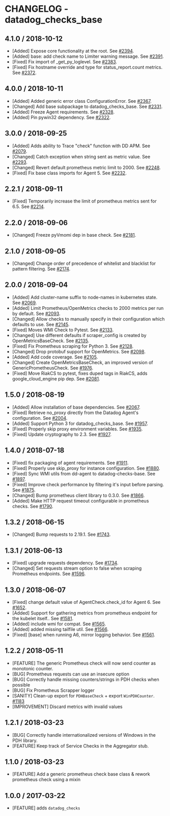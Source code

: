 # CHANGELOG - datadog_checks_base

## 4.1.0 / 2018-10-12

* [Added] Expose core functionality at the root. See [#2394](https://github.com/DataDog/integrations-core/pull/2394).
* [Added] base: add check name to Limiter warning message. See [#2391](https://github.com/DataDog/integrations-core/pull/2391).
* [Fixed] Fix import of _get_py_loglevel. See [#2383](https://github.com/DataDog/integrations-core/pull/2383).
* [Fixed] Fix hostname override and type for status_report.count metrics. See [#2372](https://github.com/DataDog/integrations-core/pull/2372).

## 4.0.0 / 2018-10-11

* [Added] Added generic error class ConfigurationError. See [#2367](https://github.com/DataDog/integrations-core/pull/2367).
* [Changed] Add base subpackage to datadog_checks_base. See [#2331](https://github.com/DataDog/integrations-core/pull/2331).
* [Added] Freeze Agent requirements. See [#2328](https://github.com/DataDog/integrations-core/pull/2328).
* [Added] Pin pywin32 dependency. See [#2322](https://github.com/DataDog/integrations-core/pull/2322).

## 3.0.0 / 2018-09-25

* [Added] Adds ability to Trace "check" function with DD APM. See [#2079](https://github.com/DataDog/integrations-core/pull/2079).
* [Changed] Catch exception when string sent as metric value. See [#2293](https://github.com/DataDog/integrations-core/pull/2293).
* [Changed] Revert default prometheus metric limit to 2000. See [#2248](https://github.com/DataDog/integrations-core/pull/2248).
* [Fixed] Fix base class imports for Agent 5. See [#2232](https://github.com/DataDog/integrations-core/pull/2232).

## 2.2.1 / 2018-09-11

* [Fixed] Temporarily increase the limit of prometheus metrics sent for 6.5. See [#2214](https://github.com/DataDog/integrations-core/pull/2214).

## 2.2.0 / 2018-09-06

* [Changed] Freeze pyVmomi dep in base check. See [#2181](https://github.com/DataDog/integrations-core/pull/2181).

## 2.1.0 / 2018-09-05

* [Changed] Change order of precedence of whitelist and blacklist for pattern filtering. See [#2174](https://github.com/DataDog/integrations-core/pull/2174).

## 2.0.0 / 2018-09-04

* [Added] Add cluster-name suffix to node-names in kubernetes state. See [#2069](https://github.com/DataDog/integrations-core/pull/2069).
* [Added] Limit Prometheus/OpenMetrics checks to 2000 metrics per run by default. See [#2093](https://github.com/DataDog/integrations-core/pull/2093).
* [Changed] Allow checks to manually specify in their configuration which defaults to use. See [#2145](https://github.com/DataDog/integrations-core/pull/2145).
* [Fixed] Moves WMI Check to Pytest. See [#2133](https://github.com/DataDog/integrations-core/pull/2133).
* [Changed] Use different defaults if scraper_config is created by OpenMetricsBaseCheck. See [#2135](https://github.com/DataDog/integrations-core/pull/2135).
* [Fixed] Fix Prometheus scraping for Python 3. See [#2128](https://github.com/DataDog/integrations-core/pull/2128).
* [Changed] Drop protobuf support for OpenMetrics. See [#2098](https://github.com/DataDog/integrations-core/pull/2098).
* [Added] Add code coverage. See [#2105](https://github.com/DataDog/integrations-core/pull/2105).
* [Changed] Create OpenMetricsBaseCheck, an improved version of GenericPrometheusCheck. See [#1976](https://github.com/DataDog/integrations-core/pull/1976).
* [Fixed] Move RiakCS to pytest, fixes duped tags in RiakCS, adds google_cloud_engine pip dep. See [#2081](https://github.com/DataDog/integrations-core/pull/2081).

## 1.5.0 / 2018-08-19

* [Added] Allow installation of base dependencies. See [#2067](https://github.com/DataDog/integrations-core/pull/2067).
* [Fixed] Retrieve no_proxy directly from the Datadog Agent's configuration. See [#2004](https://github.com/DataDog/integrations-core/pull/2004).
* [Added] Support Python 3 for datadog_checks_base. See [#1957](https://github.com/DataDog/integrations-core/pull/1957).
* [Fixed] Properly skip proxy environment variables. See [#1935](https://github.com/DataDog/integrations-core/pull/1935).
* [Fixed] Update cryptography to 2.3. See [#1927](https://github.com/DataDog/integrations-core/pull/1927).

## 1.4.0 / 2018-07-18

* [Fixed] fix packaging of agent requirements. See [#1911](https://github.com/DataDog/integrations-core/pull/1911).
* [Fixed] Properly use skip_proxy for instance configuration. See [#1880](https://github.com/DataDog/integrations-core/pull/1880).
* [Fixed] Sync WMI utils from dd-agent to datadog-checks-base. See [#1897](https://github.com/DataDog/integrations-core/pull/1897).
* [Fixed] Improve check performance by filtering it's input before parsing. See [#1875](https://github.com/DataDog/integrations-core/pull/1875).
* [Changed] Bump prometheus client library to 0.3.0. See [#1866](https://github.com/DataDog/integrations-core/pull/1866).
* [Added] Make HTTP request timeout configurable in prometheus checks. See [#1790](https://github.com/DataDog/integrations-core/pull/1790).

## 1.3.2 / 2018-06-15

* [Changed] Bump requests to 2.19.1. See [#1743](https://github.com/DataDog/integrations-core/pull/1743).

## 1.3.1 / 2018-06-13

* [Fixed] upgrade requests dependency. See [#1734](https://github.com/DataDog/integrations-core/pull/1734).
* [Changed] Set requests stream option to false when scraping Prometheus endpoints. See [#1596](https://github.com/DataDog/integrations-core/pull/1596).

## 1.3.0 / 2018-06-07

* [Fixed] change default value of AgentCheck.check_id for Agent 6. See [#1652](https://github.com/DataDog/integrations-core/pull/1652).
* [Added] Support for gathering metrics from prometheus endpoint for the kubelet itself.. See [#1581](https://github.com/DataDog/integrations-core/pull/1581).
* [Added] include wmi for compat. See [#1565](https://github.com/DataDog/integrations-core/pull/1565).
* [Added] added missing tailfile util. See [#1566](https://github.com/DataDog/integrations-core/pull/1566).
* [Fixed] [base] when running A6, mirror logging behavior. See [#1561](https://github.com/DataDog/integrations-core/pull/1561).

## 1.2.2 / 2018-05-11

* [FEATURE] The generic Prometheus check will now send counter as monotonic counter.
* [BUG] Prometheus requests can use an insecure option
* [BUG] Correctly handle missing counters/strings in PDH checks when possible
* [BUG] Fix Prometheus Scrapper logger
* [SANITY] Clean-up export for `PDHBaseCheck` + export `WinPDHCounter`. [#1183][]
* [IMPROVEMENT] Discard metrics with invalid values

## 1.2.1 / 2018-03-23

* [BUG] Correctly handle internationalized versions of Windows in the PDH library.
* [FEATURE] Keep track of Service Checks in the Aggregator stub.

## 1.1.0 / 2018-03-23

* [FEATURE] Add a generic prometheus check base class & rework prometheus check using a mixin

## 1.0.0 / 2017-03-22

* [FEATURE] adds `datadog_checks`

<!--- The following link definition list is generated by PimpMyChangelog --->
[#1183]: https://github.com/DataDog/integrations-core/issues/1183
